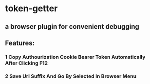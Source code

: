 # token-getter
## a browser plugin for convenient debugging
## Features:
### 1 Copy Authourization Cookie Bearer Token Automatically After Clicking F12
### 2 Save Url Suffix And Go By Selected In Browser Menu
